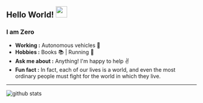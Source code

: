 ## Hello World! <img src="https://raw.githubusercontent.com/iampavangandhi/iampavangandhi/master/gifs/Hi.gif" width="30px"></h2>

### I am Zero 
-  **Working :** Autonomous vehicles :blue_car:
-  **Hobbies :** Books :books: | Running :runner:
-  **Ask me about :** Anything! I'm happy to help :v: 
-  **Fun fact :** In fact, each of our lives is a world, and even the most ordinary people must fight for the world in which they live.

---------------------------------------------------------------------------------------------------------------------------------------------------------------------------------

![github stats](https://github-readme-stats.vercel.app/api?username=daohu527&show_icons=true)
